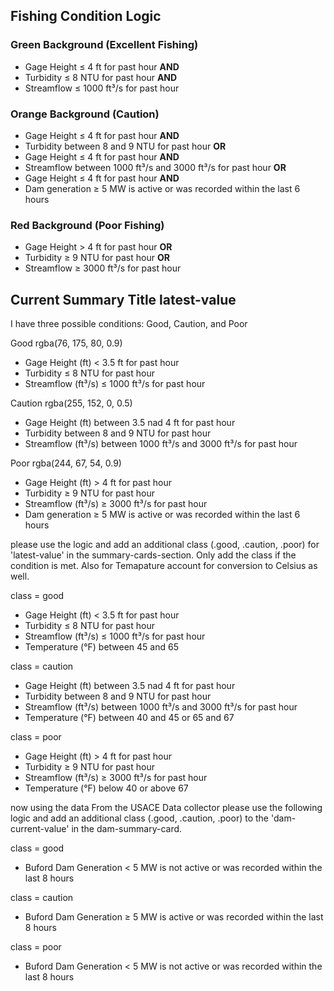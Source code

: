 ## Fishing Condition Logic

### Green Background (Excellent Fishing)
- Gage Height ≤ 4 ft for past hour **AND**
- Turbidity ≤ 8 NTU for past hour **AND**
- Streamflow ≤ 1000 ft³/s for past hour


### Orange Background (Caution)
- Gage Height ≤ 4 ft for past hour **AND**
- Turbidity between 8 and 9 NTU for past hour
  **OR**
- Gage Height ≤ 4 ft for past hour **AND**
- Streamflow between 1000 ft³/s and 3000 ft³/s for past hour
  **OR**
- Gage Height ≤ 4 ft for past hour **AND**
- Dam generation ≥ 5 MW is active or was recorded within the last 6 hours


### Red Background (Poor Fishing)
- Gage Height > 4 ft for past hour **OR**
- Turbidity ≥ 9 NTU for past hour **OR**
- Streamflow ≥ 3000 ft³/s for past hour


## Current Summary Title latest-value
I have three possible conditions: 
Good, Caution, and Poor

Good rgba(76, 175, 80, 0.9)
- Gage Height (ft) < 3.5 ft for past hour
- Turbidity ≤ 8 NTU for past hour
- Streamflow (ft³/s) ≤ 1000 ft³/s for past hour

Caution rgba(255, 152, 0, 0.5)
- Gage Height (ft) between 3.5 nad 4 ft for past hour
- Turbidity between 8 and 9 NTU for past hour
- Streamflow (ft³/s) between 1000 ft³/s and 3000 ft³/s for past hour

Poor  rgba(244, 67, 54, 0.9)
- Gage Height (ft) > 4 ft for past hour
- Turbidity ≥ 9 NTU for past hour
- Streamflow (ft³/s) ≥ 3000 ft³/s for past hour
- Dam generation ≥ 5 MW is active or was recorded within the last 6 hours





please use the logic and add an additional class (.good, .caution, .poor) for 'latest-value' in the summary-cards-section. Only add the class if the condition is met. 
Also for Temapature account for conversion to Celsius as well.

class = good
- Gage Height (ft) < 3.5 ft for past hour
- Turbidity ≤ 8 NTU for past hour
- Streamflow (ft³/s) ≤ 1000 ft³/s for past hour
- Temperature (°F) between 45 and 65


class = caution
- Gage Height (ft) between 3.5 nad 4 ft for past hour
- Turbidity between 8 and 9 NTU for past hour
- Streamflow (ft³/s) between 1000 ft³/s and 3000 ft³/s for past hour
- Temperature (°F) between 40 and 45 or 65 and 67


class = poor
- Gage Height (ft) > 4 ft for past hour
- Turbidity ≥ 9 NTU for past hour
- Streamflow (ft³/s) ≥ 3000 ft³/s for past hour
- Temperature (°F) below 40 or above 67





now using the data From the USACE Data collector please use the following logic and add an additional class (.good, .caution, .poor) to the 'dam-current-value' in the dam-summary-card.

class = good
- Buford Dam Generation < 5 MW is not active or was recorded within the last 8 hours

class = caution
- Buford Dam Generation ≥ 5 MW is active or was recorded within the last 8 hours

class = poor
- Buford Dam Generation < 5 MW is not active or was recorded within the last 8 hours

